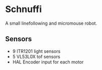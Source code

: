 # Schnuffi
A small linefollowing and micromouse robot.

## Sensors
* 9 ITR1201 light sensors
* 5 VL53L0X tof sensors
* HAL Encoder input for each motor
